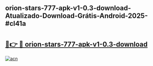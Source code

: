 ## orion-stars-777-apk-v1-0.3-download-Atualizado-Download-Grátis-Android-2025-#cl41a

# <h2><a href="https://ainizakaria.my?title=orion-stars-777-apk-v1-0.3-download&ref=20M">🔗👉 🔴 orion-stars-777-apk-v1-0.3-download</a></h2>

[![acn](https://github.com/user-attachments/assets/0f9c940e-d8b0-45ae-aac7-cd30a18b3e1c)](https://ainizakaria.my?title=orion-stars-777-apk-v1-0.3-download&ref=20M)

